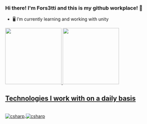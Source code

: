 ### Hi there! I'm Fors3tti and this is my github workplace! 👋

- 🖥️ I’m currently learning and working with unity

<div>
  <a href="https://github.com/giovannilmaciel">
  <img height="180em" src="https://github-readme-stats.vercel.app/api?username=giovannilmaciel&show_icons=true&theme=dark&include_all_commits=true&count_private=true"/>
  <img height="180em" src="https://github-readme-stats.vercel.app/api/top-langs/?username=giovannilmaciel&layout=compact&langs_count=16&theme=dark"/>
<div>

## Technologies I work with on a daily basis

<div style="display: inline_block"><br>
  <img align="center" alt="csharp" src="https://img.shields.io/badge/C%23-239120?style=for-the-badge&logo=c-sharp&logoColor=white" />
  <img align="center" alt="csharp" src="https://img.shields.io/badge/Unity-100000?style=for-the-badge&logo=unity&logoColor=white" />
<div>
